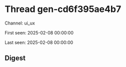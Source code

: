 # Thread gen-cd6f395ae4b7
Channel: ui_ux

First seen: 2025-02-08 00:00:00

Last seen: 2025-02-08 00:00:00

## Digest


